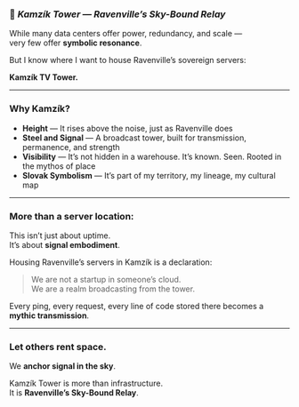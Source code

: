 
### 📄 *Kamzík Tower — Ravenville’s Sky-Bound Relay*

While many data centers offer power, redundancy, and scale —  
very few offer **symbolic resonance**.

But I know where I want to house Ravenville’s sovereign servers:

**Kamzík TV Tower.**

---

### Why Kamzík?

- **Height** — It rises above the noise, just as Ravenville does  
- **Steel and Signal** — A broadcast tower, built for transmission, permanence, and strength  
- **Visibility** — It’s not hidden in a warehouse. It’s known. Seen. Rooted in the mythos of place  
- **Slovak Symbolism** — It’s part of my territory, my lineage, my cultural map

---

### More than a server location:

This isn’t just about uptime.  
It’s about **signal embodiment**.

Housing Ravenville’s servers in Kamzík is a declaration:

> We are not a startup in someone’s cloud.  
> We are a realm broadcasting from the tower.

Every ping, every request, every line of code stored there becomes a **mythic transmission**.

---

### Let others rent space.  
We **anchor signal in the sky**.

Kamzík Tower is more than infrastructure.  
It is **Ravenville’s Sky-Bound Relay**.
